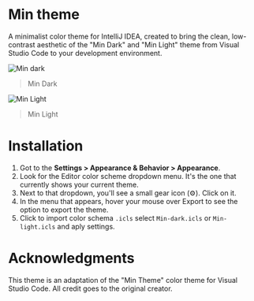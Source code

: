 # Min theme
A minimalist color theme for IntelliJ IDEA, created to bring the clean, low-contrast aesthetic of the "Min Dark" and "Min Light" theme from Visual Studio Code to your development environment.

![Min dark](https://github.com/user-attachments/assets/82f16c89-94a6-4b25-b37d-d47e7914562b)
>Min Dark

![Min Light](https://github.com/user-attachments/assets/c8e36f08-61ed-4f79-8ac5-fb54dedd5168)
>Min Light

# Installation

1. Got to the **Settings > Appearance & Behavior > Appearance**.
2. Look for the Editor color scheme dropdown menu. It's the one that currently shows your current theme.
3. Next to that dropdown, you'll see a small gear icon (⚙️). Click on it.
4. In the menu that appears, hover your mouse over Export to see the option to export the theme.
5. Click to import color schema `.icls` select `Min-dark.icls` or `Min-light.icls` and aply settings.

# Acknowledgments

  This theme is an adaptation of the "Min Theme" color theme for Visual Studio Code. All credit goes to the original creator.



